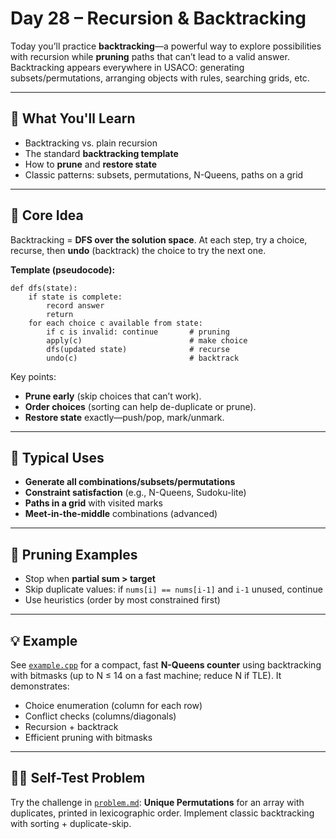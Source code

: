 # Day 28 – Recursion & Backtracking

Today you’ll practice **backtracking**—a powerful way to explore possibilities with recursion while **pruning** paths that can’t lead to a valid answer.  
Backtracking appears everywhere in USACO: generating subsets/permutations, arranging objects with rules, searching grids, etc.

---

## 📌 What You'll Learn

- Backtracking vs. plain recursion
- The standard **backtracking template**
- How to **prune** and **restore state**
- Classic patterns: subsets, permutations, N-Queens, paths on a grid

---

## 🧠 Core Idea

Backtracking = **DFS over the solution space**. At each step, try a choice, recurse, then **undo** (backtrack) the choice to try the next one.

**Template (pseudocode):**
```
def dfs(state):
    if state is complete:
        record answer
        return
    for each choice c available from state:
        if c is invalid: continue       # pruning
        apply(c)                        # make choice
        dfs(updated state)              # recurse
        undo(c)                         # backtrack
```

Key points:
- **Prune early** (skip choices that can’t work).
- **Order choices** (sorting can help de-duplicate or prune).
- **Restore state** exactly—push/pop, mark/unmark.

---

## 🧪 Typical Uses

- **Generate all combinations/subsets/permutations**
- **Constraint satisfaction** (e.g., N-Queens, Sudoku-lite)
- **Paths in a grid** with visited marks
- **Meet-in-the-middle** combinations (advanced)

---

## 📝 Pruning Examples

- Stop when **partial sum > target**
- Skip duplicate values: if `nums[i] == nums[i-1]` and `i-1` unused, continue
- Use heuristics (order by most constrained first)

---

## 💡 Example

See [`example.cpp`](./example.cpp) for a compact, fast **N-Queens counter** using backtracking with bitmasks (up to N ≤ 14 on a fast machine; reduce N if TLE).
It demonstrates:
- Choice enumeration (column for each row)
- Conflict checks (columns/diagonals)
- Recursion + backtrack
- Efficient pruning with bitmasks

---

## 🏋️‍♂️ Self-Test Problem

Try the challenge in [`problem.md`](./problem.md): **Unique Permutations** for an array with duplicates, printed in lexicographic order.
Implement classic backtracking with sorting + duplicate-skip.
